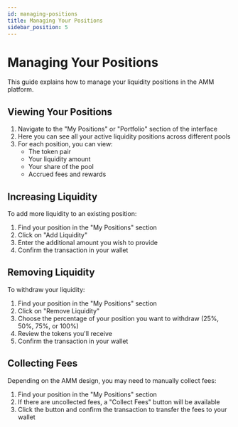 ```yaml
---
id: managing-positions
title: Managing Your Positions
sidebar_position: 5
---
```


# Managing Your Positions

This guide explains how to manage your liquidity positions in the AMM platform.

## Viewing Your Positions

1. Navigate to the "My Positions" or "Portfolio" section of the interface
2. Here you can see all your active liquidity positions across different pools
3. For each position, you can view:
   - The token pair
   - Your liquidity amount
   - Your share of the pool
   - Accrued fees and rewards

## Increasing Liquidity

To add more liquidity to an existing position:

1. Find your position in the "My Positions" section
2. Click on "Add Liquidity"
3. Enter the additional amount you wish to provide
4. Confirm the transaction in your wallet

## Removing Liquidity

To withdraw your liquidity:

1. Find your position in the "My Positions" section
2. Click on "Remove Liquidity"
3. Choose the percentage of your position you want to withdraw (25%, 50%, 75%, or 100%)
4. Review the tokens you'll receive
5. Confirm the transaction in your wallet

## Collecting Fees

Depending on the AMM design, you may need to manually collect fees:

1. Find your position in the "My Positions" section
2. If there are uncollected fees, a "Collect Fees" button will be available
3. Click the button and confirm the transaction to transfer the fees to your wallet
